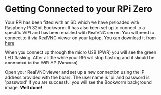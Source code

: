 # Getting Connected to your RPi Zero

Your RPi has been fitted with an SD which we have preloaded with Raspberry Pi 32bit Bookworm.  It has also been set up to connect to a specific WiFi and has been enabled with RealVNC server.
You will need to connect to it via RealVNC viewer on your laptop. You can download it from [here](https://www.realvnc.com/en/connect/download/viewer/)

When you connect up through the micro USB (PWR) you will see the green LED flashing.
After a little while your RPi will stop flashing and it should be connected to the WiFi AP (Vanessa)

Open your RealVNC viewer and set up a new connection using the IP address provided with the board.
The user name is 'pi' and password is 'password'
If you are successful you will see the Bookworm background image. **Well done!**
